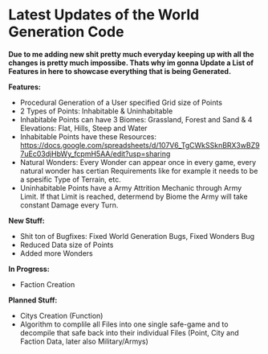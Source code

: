 # Latest Updates of the World Generation Code

**Due to me adding new shit pretty much everyday keeping up with all the changes is pretty much impossibe.
Thats why im gonna Update a List of Features in here to showcase everything that is being Generated.**

**Features:**
- Procedural Generation of a User specified Grid size of Points
- 2 Types of Points: Inhabitable & Uninhabitable
- Inhabitable Points can have 3 Biomes: Grassland, Forest and Sand & 4 Elevations: Flat, Hills, Steep and Water
- Inhabitable Points have these Resources: https://docs.google.com/spreadsheets/d/107V6_TgCWkSSknBRX3wBZ97uEc03djHbWy_fcpmH5AA/edit?usp=sharing
- Natural Wonders: Every Wonder can appear once in every game, every natural wonder has certian Requirements like for example it needs to be a spesific Type of Terrain, etc.
- Uninhabitable Points have a Army Attrition Mechanic through Army Limit. If that Limit is reached, determend by Biome the Army will take constant Damage every Turn.

**New Stuff:**
- Shit ton of Bugfixes: Fixed World Generation Bugs, Fixed Wonders Bug
- Reduced Data size of Points
- Added more Wonders

**In Progress:**
- Faction Creation

**Planned Stuff:**
- Citys Creation (Function)
- Algorithm to complile all Files into one single safe-game and to decompile that safe back into their individual Files (Point, City and Faction Data, later also Military/Armys)
